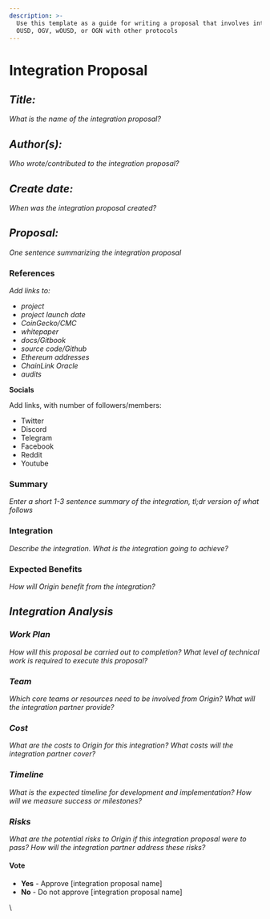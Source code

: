 ```yaml
---
description: >-
  Use this template as a guide for writing a proposal that involves integrating
  OUSD, OGV, wOUSD, or OGN with other protocols
---
```


# Integration Proposal

## _**Title:**_

_What is the name of the integration proposal?_

## _**Author(s):**_

_Who wrote/contributed to the integration proposal?_

## _**Create date:**_

_When was the integration proposal created?_

## _**Proposal:**_

_One sentence summarizing the integration proposal_&#x20;

### **References**

_Add links to:_

* _project_
* _project launch date_
* _CoinGecko/CMC_
* _whitepaper_
* _docs/Gitbook_
* _source code/Github_
* _Ethereum addresses_
* _ChainLink Oracle_
* _audits_&#x20;

**Socials**

Add links, with number of followers/members:

* Twitter
* Discord
* Telegram
* Facebook
* Reddit
* Youtube

### Summary&#x20;

_Enter a short 1-3 sentence summary of the integration, tl;dr version of what follows_

### Integration

_Describe the integration. What is the integration going to achieve?_&#x20;

### Expected Benefits&#x20;

_How will Origin benefit from the integration?_&#x20;

## _Integration Analysis_

### _Work Plan_

_How will this proposal be carried out to completion? What level of technical work is required to execute this proposal?_&#x20;

### _Team_&#x20;

_Which core teams or resources need to be involved from Origin? What will the integration partner provide?_

### _Cost_

_What are the costs to Origin for this integration? What costs will the integration partner cover?_

### _Timeline_

_What is the expected timeline for development and implementation? How will we measure success or milestones?_&#x20;

### _Risks_&#x20;

_What are the potential risks to Origin if this integration proposal were to pass? How will the integration partner address these risks?_&#x20;

#### Vote

* **Yes** - Approve \[integration proposal name]
* **No** - Do not approve \[integration proposal name]

\
